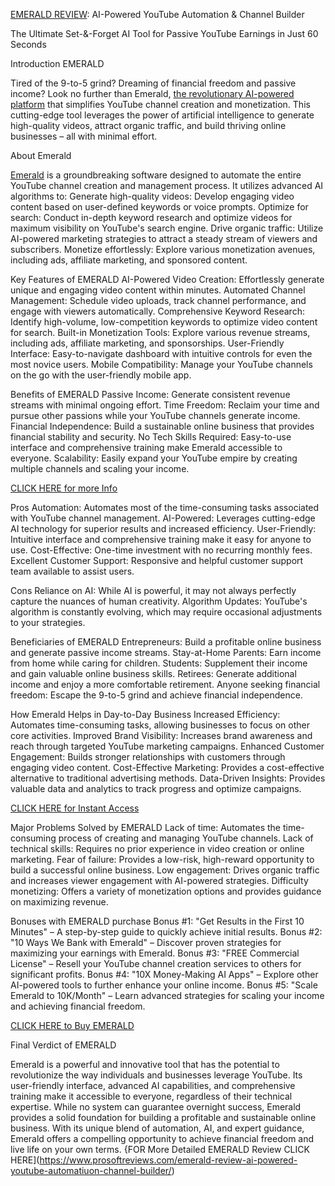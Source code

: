 [EMERALD REVIEW](https://www.prosoftreviews.com/emerald-review-ai-powered-youtube-automatiuon-channel-builder/): AI-Powered YouTube Automation & Channel Builder

The Ultimate Set-&-Forget AI Tool for Passive YouTube Earnings in Just 60 Seconds

Introduction EMERALD

Tired of the 9-to-5 grind? Dreaming of financial freedom and passive income? Look no further than Emerald, [the revolutionary AI-powered platform](https://www.prosoftreviews.com/emerald-review-ai-powered-youtube-automatiuon-channel-builder/) that simplifies YouTube channel creation and monetization. This cutting-edge tool leverages the power of artificial intelligence to generate high-quality videos, attract organic traffic, and build thriving online businesses – all with minimal effort.

About Emerald

[Emerald](https://www.prosoftreviews.com/emerald-review-ai-powered-youtube-automatiuon-channel-builder/) is a groundbreaking software designed to automate the entire YouTube channel creation and management process. It utilizes advanced AI algorithms to:
    Generate high-quality videos: Develop engaging video content based on user-defined keywords or voice prompts.
    Optimize for search: Conduct in-depth keyword research and optimize videos for maximum visibility on YouTube's search engine.
    Drive organic traffic: Utilize AI-powered marketing strategies to attract a steady stream of viewers and subscribers.
    Monetize effortlessly: Explore various monetization avenues, including ads, affiliate marketing, and sponsored content.

Key Features of EMERALD
    AI-Powered Video Creation: Effortlessly generate unique and engaging video content within minutes.
    Automated Channel Management: Schedule video uploads, track channel performance, and engage with viewers automatically.
    Comprehensive Keyword Research: Identify high-volume, low-competition keywords to optimize video content for search.
    Built-in Monetization Tools: Explore various revenue streams, including ads, affiliate marketing, and sponsorships.
    User-Friendly Interface: Easy-to-navigate dashboard with intuitive controls for even the most novice users.
    Mobile Compatibility: Manage your YouTube channels on the go with the user-friendly mobile app.

Benefits of EMERALD
    Passive Income: Generate consistent revenue streams with minimal ongoing effort.
    Time Freedom: Reclaim your time and pursue other passions while your YouTube channels generate income.
    Financial Independence: Build a sustainable online business that provides financial stability and security.
    No Tech Skills Required: Easy-to-use interface and comprehensive training make Emerald accessible to everyone.
    Scalability: Easily expand your YouTube empire by creating multiple channels and scaling your income.

[CLICK HERE for more Info](https://www.prosoftreviews.com/emerald-review-ai-powered-youtube-automatiuon-channel-builder/)

Pros
    Automation: Automates most of the time-consuming tasks associated with YouTube channel management.
    AI-Powered: Leverages cutting-edge AI technology for superior results and increased efficiency.
    User-Friendly: Intuitive interface and comprehensive training make it easy for anyone to use.
    Cost-Effective: One-time investment with no recurring monthly fees.
    Excellent Customer Support: Responsive and helpful customer support team available to assist users.

Cons
    Reliance on AI: While AI is powerful, it may not always perfectly capture the nuances of human creativity.
    Algorithm Updates: YouTube's algorithm is constantly evolving, which may require occasional adjustments to your strategies.

Beneficiaries of EMERALD
    Entrepreneurs: Build a profitable online business and generate passive income streams.
    Stay-at-Home Parents: Earn income from home while caring for children.
    Students: Supplement their income and gain valuable online business skills.
    Retirees: Generate additional income and enjoy a more comfortable retirement.
    Anyone seeking financial freedom: Escape the 9-to-5 grind and achieve financial independence.

How Emerald Helps in Day-to-Day Business
    Increased Efficiency: Automates time-consuming tasks, allowing businesses to focus on other core activities.
    Improved Brand Visibility: Increases brand awareness and reach through targeted YouTube marketing campaigns.
    Enhanced Customer Engagement: Builds stronger relationships with customers through engaging video content.
    Cost-Effective Marketing: Provides a cost-effective alternative to traditional advertising methods.
    Data-Driven Insights: Provides valuable data and analytics to track progress and optimize campaigns.

[CLICK HERE for Instant Access](https://warriorplus.com/o2/a/n13h61h/0)

Major Problems Solved by EMERALD
    Lack of time: Automates the time-consuming process of creating and managing YouTube channels.
    Lack of technical skills: Requires no prior experience in video creation or online marketing.
    Fear of failure: Provides a low-risk, high-reward opportunity to build a successful online business.
    Low engagement: Drives organic traffic and increases viewer engagement with AI-powered strategies.
    Difficulty monetizing: Offers a variety of monetization options and provides guidance on maximizing revenue.

Bonuses with EMERALD purchase
    Bonus #1: "Get Results in the First 10 Minutes" – A step-by-step guide to quickly achieve initial results.
    Bonus #2: "10 Ways We Bank with Emerald" – Discover proven strategies for maximizing your earnings with Emerald.
    Bonus #3: "FREE Commercial License" – Resell your YouTube channel creation services to others for significant profits.
    Bonus #4: "10X Money-Making AI Apps" – Explore other AI-powered tools to further enhance your online income.
    Bonus #5: "Scale Emerald to 10K/Month" – Learn advanced strategies for scaling your income and achieving financial freedom.

[CLICK HERE to Buy EMERALD](https://warriorplus.com/o2/a/n13h61h/0)

Final Verdict of EMERALD

Emerald is a powerful and innovative tool that has the potential to revolutionize the way individuals and businesses leverage YouTube. Its user-friendly interface, advanced AI capabilities, and comprehensive training make it accessible to everyone, regardless of their technical expertise. While no system can guarantee overnight success, Emerald provides a solid foundation for building a profitable and sustainable online business. With its unique blend of automation, AI, and expert guidance, Emerald offers a compelling opportunity to achieve financial freedom and live life on your own terms.
{FOR More Detailed EMERALD Review CLICK HERE](https://www.prosoftreviews.com/emerald-review-ai-powered-youtube-automatiuon-channel-builder/)
